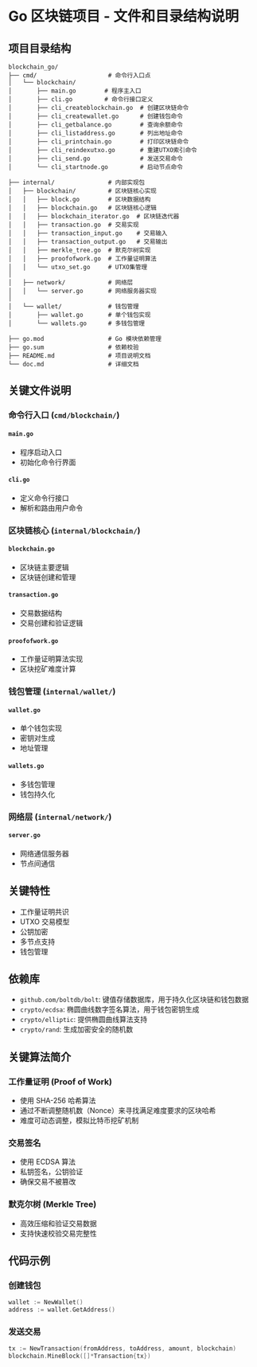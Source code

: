 # Go 区块链项目 - 文件和目录结构说明

## 项目目录结构

```
blockchain_go/
├── cmd/                    # 命令行入口点
│   └── blockchain/
│       ├── main.go        # 程序主入口
│       ├── cli.go         # 命令行接口定义
│       ├── cli_createblockchain.go  # 创建区块链命令
│       ├── cli_createwallet.go      # 创建钱包命令
│       ├── cli_getbalance.go        # 查询余额命令
│       ├── cli_listaddress.go       # 列出地址命令
│       ├── cli_printchain.go        # 打印区块链命令
│       ├── cli_reindexutxo.go       # 重建UTXO索引命令
│       ├── cli_send.go              # 发送交易命令
│       └── cli_startnode.go         # 启动节点命令

├── internal/               # 内部实现包
│   ├── blockchain/         # 区块链核心实现
│   │   ├── block.go        # 区块数据结构
│   │   ├── blockchain.go   # 区块链核心逻辑
│   │   ├── blockchain_iterator.go  # 区块链迭代器
│   │   ├── transaction.go  # 交易实现
│   │   ├── transaction_input.go    # 交易输入
│   │   ├── transaction_output.go   # 交易输出
│   │   ├── merkle_tree.go  # 默克尔树实现
│   │   ├── proofofwork.go  # 工作量证明算法
│   │   └── utxo_set.go     # UTXO集管理
│   
│   ├── network/            # 网络层
│   │   └── server.go       # 网络服务器实现
│   
│   └── wallet/             # 钱包管理
│       ├── wallet.go       # 单个钱包实现
│       └── wallets.go      # 多钱包管理

├── go.mod                  # Go 模块依赖管理
├── go.sum                  # 依赖校验
├── README.md               # 项目说明文档
└── doc.md                  # 详细文档
```
## 关键文件说明

### 命令行入口 (`cmd/blockchain/`)

#### `main.go`
- 程序启动入口
- 初始化命令行界面

#### `cli.go`
- 定义命令行接口
- 解析和路由用户命令

### 区块链核心 (`internal/blockchain/`)

#### `blockchain.go`
- 区块链主要逻辑
- 区块链创建和管理

#### `transaction.go`
- 交易数据结构
- 交易创建和验证逻辑

#### `proofofwork.go`
- 工作量证明算法实现
- 区块挖矿难度计算

### 钱包管理 (`internal/wallet/`)

#### `wallet.go`
- 单个钱包实现
- 密钥对生成
- 地址管理

#### `wallets.go`
- 多钱包管理
- 钱包持久化

### 网络层 (`internal/network/`)

#### `server.go`
- 网络通信服务器
- 节点间通信

## 关键特性

- 工作量证明共识
- UTXO 交易模型
- 公钥加密
- 多节点支持
- 钱包管理

## 依赖库

- `github.com/boltdb/bolt`: 键值存储数据库，用于持久化区块链和钱包数据
- `crypto/ecdsa`: 椭圆曲线数字签名算法，用于钱包密钥生成
- `crypto/elliptic`: 提供椭圆曲线算法支持
- `crypto/rand`: 生成加密安全的随机数

## 关键算法简介

### 工作量证明 (Proof of Work)
- 使用 SHA-256 哈希算法
- 通过不断调整随机数（Nonce）来寻找满足难度要求的区块哈希
- 难度可动态调整，模拟比特币挖矿机制

### 交易签名
- 使用 ECDSA 算法
- 私钥签名，公钥验证
- 确保交易不被篡改

### 默克尔树 (Merkle Tree)
- 高效压缩和验证交易数据
- 支持快速校验交易完整性


## 代码示例

### 创建钱包
```go
wallet := NewWallet()
address := wallet.GetAddress()
```

### 发送交易
```go
tx := NewTransaction(fromAddress, toAddress, amount, blockchain)
blockchain.MineBlock([]*Transaction{tx})
```


